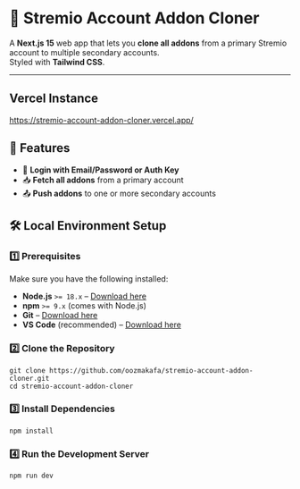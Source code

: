 # 🎯 Stremio Account Addon Cloner

A **Next.js 15** web app that lets you **clone all addons** from a primary Stremio account to multiple secondary accounts.  
Styled with **Tailwind CSS**.

---

## Vercel Instance
https://stremio-account-addon-cloner.vercel.app/

## 🚀 Features

- 🔑 **Login with Email/Password or Auth Key**
- 📥 **Fetch all addons** from a primary account
- 📤 **Push addons** to one or more secondary accounts


## 🛠 Local Environment Setup
### 1️⃣ Prerequisites

Make sure you have the following installed:

- **Node.js** `>= 18.x` – [Download here](https://nodejs.org/)
- **npm** `>= 9.x` (comes with Node.js)  
- **Git** – [Download here](https://git-scm.com/)  
- **VS Code** (recommended) – [Download here](https://code.visualstudio.com/)


### 2️⃣ Clone the Repository

```
git clone https://github.com/oozmakafa/stremio-account-addon-cloner.git
cd stremio-account-addon-cloner
```
### 3️⃣ Install Dependencies
```
npm install
```

### 4️⃣ Run the Development Server
```
npm run dev
```
